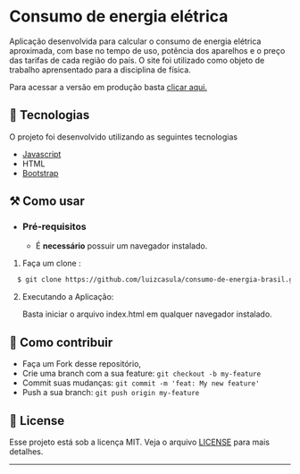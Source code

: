 
# Consumo de energia elétrica

Aplicação desenvolvida para calcular o consumo de energia elétrica aproximada, com base no tempo de uso, potência dos aparelhos e o preço das tarifas de cada região do país. O site foi utilizado como objeto de trabalho aprensentado para a disciplina de física.

Para acessar a versão em produção basta [clicar aqui.](https://luizcasula.github.io/consumo-de-energia-brasil/)

## 🚀 Tecnologias

O projeto foi desenvolvido utilizando as seguintes tecnologias

- [Javascript](https://www.typescriptlang.org/)
- HTML
- [Bootstrap](https://getbootstrap.com/)

## ⚒ Como usar

- ### **Pré-requisitos**

  - É **necessário** possuir um navegador instalado. 

1. Faça um clone :

```sh
  $ git clone https://github.com/luizcasula/consumo-de-energia-brasil.git
```

2. Executando a Aplicação:

    Basta iniciar o arquivo index.html em qualquer navegador instalado.

## 🤝 Como contribuir

- Faça um Fork desse repositório,
- Crie uma branch com a sua feature: `git checkout -b my-feature`
- Commit suas mudanças: `git commit -m 'feat: My new feature'`
- Push a sua branch: `git push origin my-feature`

## 📃 License

Esse projeto está sob a licença MIT. Veja o arquivo [LICENSE](https://github.com/luizcasula/consumo-de-energia-brasil/blob/master/LICENSE) para mais detalhes.

---


